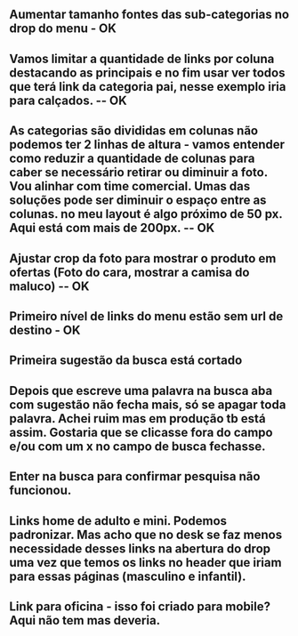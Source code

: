 ## Aumentar tamanho fontes das sub-categorias no drop do menu - OK

## Vamos limitar a quantidade de links por coluna destacando as principais e no fim usar ver todos que terá link da categoria pai, nesse exemplo iria para calçados. -- OK

## As categorias são divididas em colunas não podemos ter 2 linhas de altura - vamos entender como reduzir a quantidade de colunas para caber se necessário retirar ou diminuir a foto. Vou alinhar com time comercial. Umas das soluções pode ser diminuir o espaço entre as colunas. no meu layout é algo próximo de 50 px. Aqui está com mais de 200px. -- OK

## Ajustar crop da foto para mostrar o produto em ofertas (Foto do cara, mostrar a camisa do maluco) -- OK

## Primeiro nível de links do menu estão sem url de destino - OK

## Primeira sugestão da busca está cortado

## Depois que escreve uma palavra na busca aba com sugestão não fecha mais, só se apagar toda palavra. Achei ruim mas em produção tb está assim. Gostaria que se clicasse fora do campo e/ou com um x no campo de busca fechasse.

## Enter na busca para confirmar pesquisa não funcionou.

## Links home de adulto e mini. Podemos padronizar. Mas acho que no desk se faz menos necessidade desses links na abertura do drop uma vez que temos os links no header que iriam para essas páginas (masculino e infantil).

## Link para oficina - isso foi criado para mobile? Aqui não tem mas deveria.
